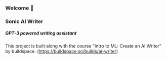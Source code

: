 ### Welcome 👋

<h3>Sonic AI Writer</h3> 
<h5>GPT-3 powered writing assistant</h5>

This project is built along with the course "Intro to ML: Create an AI Writer" by buildspace.
(https://buildspace.so/builds/ai-writer)
